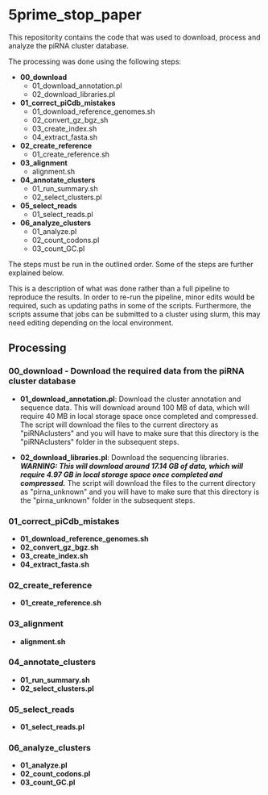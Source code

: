 # 5prime_stop_paper
This repositority contains the code that was used to download, process and analyze the piRNA cluster database.

The processing was done using the following steps:

* **00_download**
	* 01_download_annotation.pl
	* 02_download_libraries.pl
* **01_correct_piCdb_mistakes**
	* 01_download_reference_genomes.sh
	* 02_convert_gz_bgz_sh
	* 03_create_index.sh
	* 04_extract_fasta.sh
* **02_create_reference**
	* 01_create_reference.sh
* **03_alignment**
	* alignment.sh
* **04_annotate_clusters**
	* 01_run_summary.sh
	* 02_select_clusters.pl
* **05_select_reads**
	* 01_select_reads.pl
* **06_analyze_clusters**
	* 01_analyze.pl
	* 02_count_codons.pl
	* 03_count_GC.pl

The steps must be run in the outlined order. Some of the steps are further explained below.

This is a description of what was done rather than a full pipeline to reproduce the results. In order to re-run the pipeline, minor edits would be required, such as updating paths in some of the scripts. Furthermore, the scripts assume that jobs can be submitted to a cluster using slurm, this may need editing depending on the local environment.

## Processing

### 00_download - Download the required data from the piRNA cluster database

* **01_download_annotation.pl**: Download the cluster annotation and sequence data. This will download around 100 MB of data, which will require 40 MB in local storage space once completed and compressed. The script will download the files to the current directory as "piRNAclusters" and you will have to make sure that this directory is the "piRNAclusters" folder in the subsequent steps.

* **02_download_libraries.pl**: Download the sequencing libraries. **_WARNING: This will download around 17.14 GB of data, which will require 4.97 GB in local storage space once completed and compressed._** The script will download the files to the current directory as "pirna_unknown" and you will have to make sure that this directory is the "pirna_unknown" folder in the subsequent steps.

### 01_correct_piCdb_mistakes

* **01_download_reference_genomes.sh**
* **02_convert_gz_bgz.sh**
* **03_create_index.sh**
* **04_extract_fasta.sh**

### 02_create_reference

* **01_create_reference.sh**

### 03_alignment

* **alignment.sh**

### 04_annotate_clusters

* **01_run_summary.sh**
* **02_select_clusters.pl**

### 05_select_reads

* **01_select_reads.pl**

### 06_analyze_clusters

* **01_analyze.pl**
* **02_count_codons.pl**
* **03_count_GC.pl**



